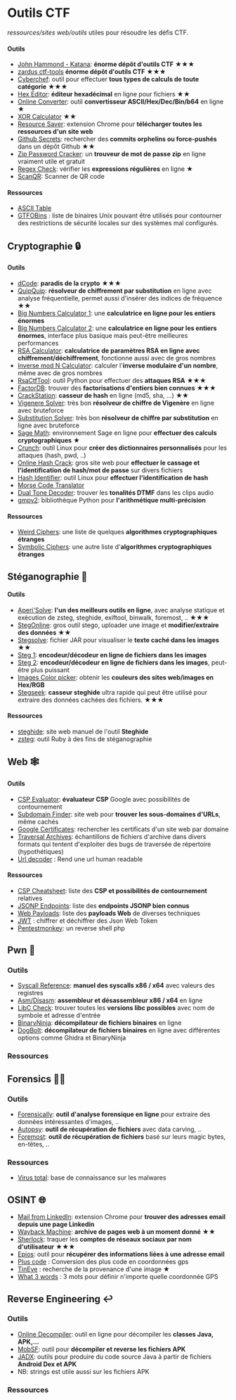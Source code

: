 # Outils CTF
 *ressources/sites web/outils* utiles pour résoudre les défis CTF.

#### Outils
- [John Hammond - Katana](https://github.com/JohnHammond/ctf-katana): **énorme dépôt d'outils CTF** ★★★
- [zardus ctf-tools](https://github.com/zardus/ctf-tools) **énorme dépôt d'outils CTF** ★★★
- [Cyberchef](https://gchq.github.io/CyberChef/): outil pour effectuer **tous types de calculs de toute catégorie** ★★★
- [Hex Editor](https://hexed.it/): **éditeur hexadécimal** en ligne pour fichiers ★★
- [Online Converter](https://www.rapidtables.com/convert/number/ascii-hex-bin-dec-converter.html): outil **convertisseur ASCII/Hex/Dec/Bin/b64** en ligne ★
- [XOR Calculator](http://xor.pw/) ★★
- [Resource Saver](https://chrome.google.com/webstore/detail/save-all-resources/abpdnfjocnmdomablahdcfnoggeeiedb?hl=en-US): extension Chrome pour **télécharger toutes les ressources d'un site web**
- [Github Secrets](https://github.com/neodyme-labs/github-secrets): rechercher des **commits orphelins ou force-pushés** dans un dépôt Github ★★
- [Zip Password Cracker](https://passwordrecovery.io/zip-file-password-removal/): un **trouveur de mot de passe zip** en ligne vraiment utile et gratuit
- [Regex Check](https://www.debuggex.com/): vérifier les **expressions régulières** en ligne ★
- [ScanQR](https://scanqr.org/): Scanner de QR code
#### Ressources
- [ASCII Table](http://www.asciitable.com/)
- [GTFOBins](https://gtfobins.github.io/) : liste de binaires Unix pouvant être utilisés pour contourner des restrictions de sécurité locales sur des systèmes mal configurés.

## Cryptographie 🔒
#### Outils
- [dCode](https://www.dcode.fr): **paradis de la crypto** ★★★
- [QuipQuip](https://quipqiup.com/): **résolveur de chiffrement par substitution** en ligne avec analyse fréquentielle, permet aussi d'insérer des indices de fréquence ★★
- [Big Numbers Calculator 1](http://www.javascripter.net/math/calculators/100digitbigintcalculator.htm): une **calculatrice en ligne pour les entiers énormes**
- [Big Numbers Calculator 2](https://defuse.ca/big-number-calculator.htm): une **calculatrice en ligne pour les entiers énormes**, interface plus basique mais peut-être meilleures performances
- [RSA Calculator](https://www.cryptool.org/en/cto/highlights/rsa-step-by-step): **calculatrice de paramètres RSA en ligne avec chiffrement/déchiffrement**, fonctionne aussi avec de gros nombres 
- [Inverse mod N Calculator](https://www.dcode.fr/modular-inverse): calculer l'**inverse modulaire d'un nombre**, même avec de gros nombres
- [RsaCtfTool](https://github.com/Ganapati/RsaCtfTool): outil Python pour effectuer des **attaques RSA** ★★★
- [FactorDB](http://factordb.com/): trouver des **factorisations d'entiers bien connues** ★★★
- [CrackStation](https://crackstation.net/): **casseur de hash** en ligne (md5, sha, ...) ★★
- [Vigenere Solver](https://www.guballa.de/vigenere-solver): très bon **résolveur de chiffre de Vigenère** en ligne avec bruteforce
- [Substitution Solver](https://www.guballa.de/substitution-solver): très bon **résolveur de chiffre par substitution** en ligne avec bruteforce
- [Sage Math](https://sagecell.sagemath.org/): environnement Sage en ligne pour **effectuer des calculs cryptographiques** ★
- [Crunch](https://tools.kali.org/password-attacks/crunch): outil Linux pour **créer des dictionnaires personnalisés** pour les attaques (hash, pwd, ..)
- [Online Hash Crack](https://www.onlinehashcrack.com/): gros site web pour **effectuer le cassage et l'identification de hash/mot de passe** sur divers fichiers
- [Hash Identifier](https://tools.kali.org/password-attacks/hash-identifier): outil Linux pour **effectuer l'identification de hash**
- [Morse Code Translator](https://morsecode.world/international/translator.html)
- [Dual Tone Decoder](http://dialabc.com/sound/detect/): trouver les **tonalités DTMF** dans les clips audio
- [gmpy2](https://gmpy2.readthedocs.io/en/latest/intro.html): bibliothèque Python pour **l'arithmétique multi-précision**
#### Ressources
- [Weird Ciphers](http://www.quadibloc.com/crypto/intro.htm): une liste de quelques **algorithmes cryptographiques étranges**
- [Symbolic Ciphers](https://www.dcode.fr/symbols-ciphers): une autre liste d'**algorithmes cryptographiques étranges**

## Stéganographie 🎨
#### Outils
- [Aperi'Solve](https://aperisolve.fr/): **l'un des meilleurs outils en ligne**, avec analyse statique et exécution de zsteg, steghide, exiftool, binwalk, foremost, ..  ★★★
- [StegOnline](https://stegonline.georgeom.net): gros outil stego, uploader une image et **modifier/extraire des données** ★★
- [Stegsolve](https://github.com/eugenekolo/sec-tools/tree/master/stego/stegsolve/stegsolve): fichier JAR pour visualiser le **texte caché dans les images** ★★
- [Steg 1](https://stylesuxx.github.io/steganography/): **encodeur/décodeur en ligne de fichiers dans les images**
- [Steg 2](https://futureboy.us/stegano/decinput.html): **encodeur/décodeur en ligne de fichiers dans les images**, peut-être plus puissant
- [Images Color picker](https://imagecolorpicker.com/): obtenir les **couleurs des sites web/images en Hex/RGB**
- [Stegseek](https://github.com/RickdeJager/stegseek): **casseur steghide** ultra rapide qui peut être utilisé pour extraire des données cachées des fichiers. ★★★
#### Ressources
- [steghide](http://steghide.sourceforge.net/documentation/manpage.php): site web manuel de l'outil **Steghide**
- [zsteg](https://github.com/zed-0xff/zsteg): outil Ruby à des fins de stéganographie

## Web 🕸️
#### Outils
- [CSP Evaluator](https://csp-evaluator.withgoogle.com/): **évaluateur CSP** Google avec possibilités de contournement
- [Subdomain Finder](https://subdomainfinder.c99.nl/index.php): site web pour **trouver les sous-domaines d'URLs**, même cachés
- [Google Certificates](https://transparencyreport.google.com/https/certificates): rechercher les certificats d'un site web par domaine
- [Traversal Archives](https://github.com/jwilk/traversal-archives): échantillons de fichiers d'archive dans divers formats qui tentent d'exploiter des bugs de traversée de répertoire (hypothétiques)
- [Url decoder](https://www.urldecoder.org/fr/) : Rend une url human readable
#### Ressources
- [CSP Cheatsheet](https://six2dez.gitbook.io/pentest-book/enumeration/web/csp): liste des **CSP et possibilités de contournement** relatives
- [JSONP Endpoints](https://github.com/zigoo0/JSONBee/blob/master/jsonp.txt): liste des **endpoints JSONP bien connus**
- [Web Payloads](https://github.com/swisskyrepo/PayloadsAllTheThings): liste des **payloads Web** de diverses techniques
- [JWT](https://www.jwt.io/) : chiffrer et déchiffrer des Json Web Token
- [Pentestmonkey](https://pentestmonkey.net/tools/web-shells/php-reverse-shell): un reverse shell php

## Pwn 🐛
### Outils
- [Syscall Reference](https://syscalls.w3challs.com/): **manuel des syscalls x86 / x64** avec valeurs des registres
- [Asm/Disasm](https://defuse.ca/online-x86-assembler.htm#disassembly): **assembleur et désassembleur x86 / x64** en ligne
- [LibC Check](https://libc.blukat.me/?q=puts%3A0x7f51bf2ee9c0&l=libc6_2.27-3ubuntu1_amd64): trouver toutes les **versions libc possibles** avec nom de symbole et adresse d'entrée
- [BinaryNinja](https://cloud.binary.ninja/): **décompilateur de fichiers binaires** en ligne
- [DogBolt](https://dogbolt.org/): **décompilateur de fichiers binaires** en ligne avec différentes options comme Ghidra et BinaryNinja
### Ressources

## Forensics 🕵️‍♂️
### Outils
- [Forensically](https://29a.ch/photo-forensics/#forensic-magnifier): **outil d'analyse forensique en ligne** pour extraire des données intéressantes d'images, .. 
- [Autopsy](https://www.sleuthkit.org/autopsy/): **outil de récupération de fichiers** avec data carving, ..
- [Foremost](https://tools.kali.org/forensics/foremost): **outil de récupération de fichiers** basé sur leurs magic bytes, en-têtes, ..
### Ressources
- [Virus total](https://www.virustotal.com/): base de connaissance sur les malwares

## OSINT 🌐
- [Mail from LinkedIn](https://skrapp.io/tutorials/linkedin-email-finder): extension Chrome pour **trouver des adresses email depuis une page Linkedin**
- [Wayback Machine](https://archive.org/web/): **archive de pages web à un moment donné** ★★
- [Sherlock](https://github.com/sherlock-project/sherlock): traquer les **comptes de réseaux sociaux par nom d'utilisateur** ★★★
- [Epios](https://epieos.com/): outil pour **récupérer des informations liées à une adresse email**
- [Plus code](https://plus.codes/map) : Conversion des plus code en coordonnées gps
- [TinEye](https://www.tineye.com/search) : recherche de la provenance d'une image ★
- [What 3 words](https://what3words.com/) : 3 mots pour définir n'importe quelle coordonnée GPS

## Reverse Engineering ↩️
### Outils
- [Online Decompiler](http://www.javadecompilers.com/): outil en ligne pour décompiler les **classes Java, APK,...**
- [MobSF](https://github.com/MobSF/Mobile-Security-Framework-MobSF): outil pour **décompiler et reverse les fichiers APK**
- [JADX](https://github.com/skylot/jadx): outils pour produire du code source Java à partir de fichiers **Android Dex et APK**
- NB: strings est utile aussi sur les fichiers APK
### Ressources